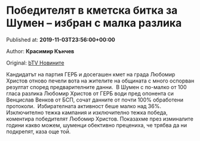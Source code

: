 
# Победителят в кметска битка за Шумен – избран с малка разлика

Published at: **2019-11-03T23:56:00+00:00**

Author: **Красимир Кънчев**

Original: [bTV Новините](https://btvnovinite.bg/mestnite2019/pobediteljat-v-kmetska-bitka-za-shumen-izbran-s-malka-razlika.html)

Кандидатът на партия ГЕРБ и досегашен кмет на града Любомир Христов отново печели вота на жителите на общината с много оспорван резултат според предварителните данни. 
В Шумен с по-малко от 100 гласа разлика Любомир Христов от ГЕРБ води пред опонента си Венцислав Венков от БСП, сочат данните от почти 100% обработени протоколи. 
Избирателната активност беше малко над 36%. 
Изключително тежка кампания и изключително тежка победа, коментира победителят Любомир Христов. Показахме през изминалите години какво можем, шуменци обективно прецениха, че трябва да ни подкрепят, каза още той.
